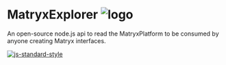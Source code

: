 # MatryxExplorer ![logo](https://github.com/matryx/matryx-alpha-source/blob/master/assets/Matryx-Logo-Black-1600px.png)
An open-source node.js api to read the MatryxPlatform to be consumed by anyone creating Matryx interfaces.


[![js-standard-style](https://img.shields.io/badge/code%20style-standard-brightgreen.svg)](http://standardjs.com)
